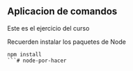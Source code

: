 ## Aplicacion de comandos

Este es el ejercicio del curso

Recuerden instalar los paquetes de Node

```
npm install
```#   n o d e - p o r - h a c e r  
 